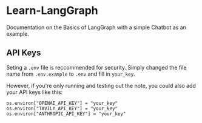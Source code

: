 # Learn-LangGraph

Documentation on the Basics of LangGraph with a simple Chatbot as an example.

## API Keys

Seting a `.env` file is reccommended for security. Simply changed the file name from `.env.example` to `.env` and fill in `your_key`.

However, if you're only running and testing out the note, you could also add your API keys like this:

```
os.environ["OPENAI_API_KEY"] = "your_key"
os.environ["TAVILY_API_KEY"] = "your_key"
os.environ["ANTHROPIC_API_KEY"] = "your_key"
```



